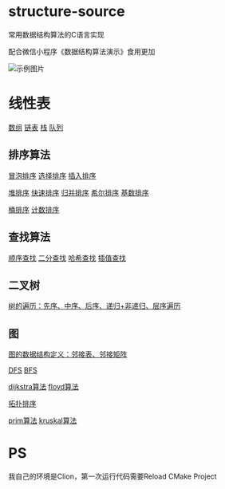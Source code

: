 # structure-source
常用数据结构算法的C语言实现

配合微信小程序《数据结构算法演示》食用更加

![示例图片](https://7374-structure-learning-1dt4dede4e278-1309301497.tcb.qcloud.la/myPic/qrcode.jpeg)

# 线性表
[数组](list-array.c) [链表](list-link.c)  [栈](list-stack.c) [队列](list-queue.c)

## 排序算法
[冒泡排序](sortBubble.c)  [选择排序](sortSelect.c)  [插入排序](sortInsert.c)

[堆排序](sortHeap.c) [快速排序](sortQuick.c) [归并排序](sortMerge.c) [希尔排序](sortShell.c) [基数排序](sortRadix.c)

[桶排序](sortBucket.c) [计数排序](sortCounting.c)

## 查找算法
[顺序查找](find-linear.c)  [二分查找](find-binary.c)  [哈希查找](find-hash.c) [插值查找](find-interpolation.c)

## 二叉树
[树的遍历：先序、中序、后序、递归+非递归、层序遍历](tree.c)

## 图
[图的数据结构定义：邻接表、邻接矩阵](graph-structure.c)

[DFS](graph-dfs.c)  [BFS](graph-bfs.c)

[dijkstra算法](graph-dijkstra.c)  [floyd算法](graph-floyd.c)

[拓扑排序](graph-dag-sort.c)

[prim算法](graph-prim.c)  [kruskal算法](graph-kruskal.c)

# PS
我自己的环境是Clion，第一次运行代码需要Reload CMake Project
